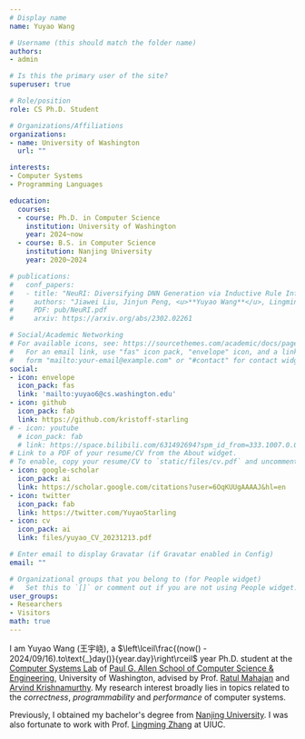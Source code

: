 ```yaml
---
# Display name
name: Yuyao Wang

# Username (this should match the folder name)
authors:
- admin

# Is this the primary user of the site?
superuser: true

# Role/position
role: CS Ph.D. Student

# Organizations/Affiliations
organizations:
- name: University of Washington
  url: ""

interests:
- Computer Systems
- Programming Languages

education:
  courses:
  - course: Ph.D. in Computer Science
    institution: University of Washington
    year: 2024~now
  - course: B.S. in Computer Science
    institution: Nanjing University
    year: 2020~2024

# publications:
#   conf_papers:
#   - title: "NeuRI: Diversifying DNN Generation via Inductive Rule Inference"
#     authors: "Jiawei Liu, Jinjun Peng, <u>**Yuyao Wang**</u>, Lingming Zhang"
#     PDF: pub/NeuRI.pdf
#     arxiv: https://arxiv.org/abs/2302.02261

# Social/Academic Networking
# For available icons, see: https://sourcethemes.com/academic/docs/page-builder/#icons
#   For an email link, use "fas" icon pack, "envelope" icon, and a link in the
#   form "mailto:your-email@example.com" or "#contact" for contact widget.
social:
- icon: envelope
  icon_pack: fas
  link: 'mailto:yuyao6@cs.washington.edu'
- icon: github
  icon_pack: fab
  link: https://github.com/kristoff-starling
# - icon: youtube
  # icon_pack: fab
  # link: https://space.bilibili.com/631492694?spm_id_from=333.1007.0.0
# Link to a PDF of your resume/CV from the About widget.
# To enable, copy your resume/CV to `static/files/cv.pdf` and uncomment the lines below.
- icon: google-scholar
  icon_pack: ai
  link: https://scholar.google.com/citations?user=6OqKUUgAAAAJ&hl=en
- icon: twitter
  icon_pack: fab
  link: https://twitter.com/YuyaoStarling
- icon: cv
  icon_pack: ai
  link: files/yuyao_CV_20231213.pdf

# Enter email to display Gravatar (if Gravatar enabled in Config)
email: ""

# Organizational groups that you belong to (for People widget)
#   Set this to `[]` or comment out if you are not using People widget.
user_groups:
- Researchers
- Visitors
math: true
---
```


I am Yuyao Wang (王宇峣), a $\left\lceil\frac{(now() - 2024/09/16).to\text{_}day()}{year.day}\right\rceil$ year Ph.D. student at the [Computer Systems Lab](https://syslab.cs.washington.edu/) of [Paul G. Allen School of Computer Science & Engineering](https://www.cs.washington.edu/), University of Washington, advised by Prof. [Ratul Mahajan](https://ratul.org) and [Arvind Krishnamurthy](https://www.cs.washington.edu/people/faculty/arvind). My research interest broadly lies in topics related to the *correctness*, *programmability* and *performance* of computer systems. 

Previously, I obtained my bachelor's degree from [Nanjing University](https://www.nju.edu.cn/en). I was also fortunate to work with Prof. [Lingming Zhang](https://lingming.cs.illinois.edu/) at UIUC.

<!-- I am Yuyao Wang (王宇峣), a senior student in Computer Science (Elite Class) at [Nanjing University](https://www.nju.edu.cn/en). 

I have been attached to programming and algorithm design since middle school and aspire to bring elegant solutions for tackling *real-world* problems. -->
